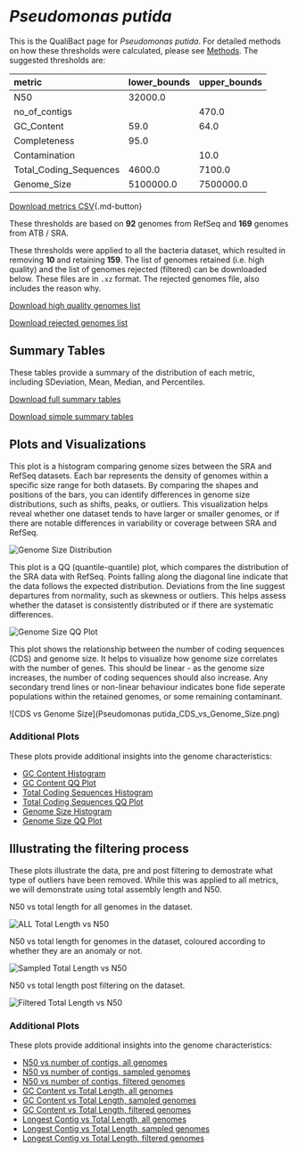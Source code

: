 # *Pseudomonas putida*

This is the QualiBact page for *Pseudomonas putida*. For detailed methods on how these thresholds were calculated, please see [Methods](../../methods.md).
The suggested thresholds are: 

| metric                 | lower_bounds   | upper_bounds   |
|:-----------------------|:---------------|:---------------|
| N50                    | 32000.0        |                |
| no_of_contigs          |                | 470.0          |
| GC_Content             | 59.0           | 64.0           |
| Completeness           | 95.0           |                |
| Contamination          |                | 10.0           |
| Total_Coding_Sequences | 4600.0         | 7100.0         |
| Genome_Size            | 5100000.0      | 7500000.0      |

[Download metrics CSV](Pseudomonas_putida_metrics.csv){.md-button}


These thresholds are based on **92** genomes from RefSeq and **169** genomes from ATB / SRA.

These thresholds were applied to all the bacteria dataset, which resulted in removing **10** and retaining **159**.
The list of genomes retained (i.e. high quality) and the list of genomes rejected (filtered) can be downloaded below. These files are in `.xz` format. The rejected genomes file, also includes the reason why.

[Download high quality genomes list](Pseudomonas_putida_high_quality_genomes.csv.xz)


[Download rejected genomes list](Pseudomonas_putida_filtered_out_genomes.csv.xz)



## Summary Tables
These tables provide a summary of the distribution of each metric, including SDeviation, Mean, Median, and Percentiles.

[Download full summary tables](summary.csv)

[Download simple summary tables](selected_summary.csv)

## Plots and Visualizations

This plot is a histogram comparing genome sizes between the SRA and RefSeq datasets. Each bar represents the density of genomes within a specific size range for both datasets. By comparing the shapes and positions of the bars, you can identify differences in genome size distributions, such as shifts, peaks, or outliers. This visualization helps reveal whether one dataset tends to have larger or smaller genomes, or if there are notable differences in variability or coverage between SRA and RefSeq.

![Genome Size Distribution](Genome_Size_refseq_histogram_kde.png)

This plot is a QQ (quantile-quantile) plot, which compares the distribution of the SRA data with RefSeq. Points falling along the diagonal line indicate that the data follows the expected distribution. Deviations from the line suggest departures from normality, such as skewness or outliers. This helps assess whether the dataset is consistently distributed or if there are systematic differences.

![Genome Size QQ Plot](Genome_Size_refseq_qqplot.png)

This plot shows the relationship between the number of coding sequences (CDS) and genome size. It helps to visualize how genome size correlates with the number of genes. This should be linear - as the genome size increases, the number of coding sequences should also increase. Any secondary trend lines or non-linear behaviour indicates bone fide seperate populations within the retained genomes, or some remaining contaminant. 

![CDS vs Genome Size](Pseudomonas putida_CDS_vs_Genome_Size.png)

### Additional Plots

These plots provide additional insights into the genome characteristics:

- [GC Content Histogram](GC_Content_refseq_histogram_kde.png)
- [GC Content QQ Plot](GC_Content_refseq_qqplot.png)
- [Total Coding Sequences Histogram](Total_Coding_Sequences_refseq_histogram_kde.png)
- [Total Coding Sequences QQ Plot](Total_Coding_Sequences_refseq_qqplot.png)
- [Genome Size Histogram](Genome_Size_refseq_histogram_kde.png)
- [Genome Size QQ Plot](Genome_Size_refseq_qqplot.png)
## Illustrating the filtering process
These plots illustrate the data, pre and post filtering to demostrate what type of outliers have been removed. While this was applied to all metrics, we will demonstrate using total assembly length and N50.

N50 vs total length for all genomes in the dataset.

![ALL Total Length vs N50](Pseudomonas_putida_all_total_length_N50.png)

N50 vs total length for genomes in the dataset, coloured according to whether they are an anomaly or not.

![Sampled Total Length vs N50](Pseudomonas_putida_sample_total_length_N50.png)

N50 vs total length post filtering on the dataset.

![Filtered Total Length vs N50](Pseudomonas_putida_filt_total_length_N50.png)

### Additional Plots

These plots provide additional insights into the genome characteristics:

- [N50 vs number of contigs, all genomes](Pseudomonas_putida_all_N50_number.png)
- [N50 vs number of contigs, sampled genomes](Pseudomonas_putida_sample_N50_number.png)
- [N50 vs number of contigs, filtered genomes](Pseudomonas_putida_filt_N50_number.png)
- [GC Content vs Total Length, all genomes](Pseudomonas_putida_all_total_length_GC_Content.png)
- [GC Content vs Total Length, sampled genomes](Pseudomonas_putida_sample_total_length_GC_Content.png)
- [GC Content vs Total Length, filtered genomes](Pseudomonas_putida_filt_total_length_GC_Content.png)
- [Longest Contig vs Total Length, all genomes](Pseudomonas_putida_all_total_length_longest.png)
- [Longest Contig vs Total Length, sampled genomes](Pseudomonas_putida_sample_total_length_longest.png)
- [Longest Contig vs Total Length, filtered genomes](Pseudomonas_putida_filt_total_length_longest.png)
